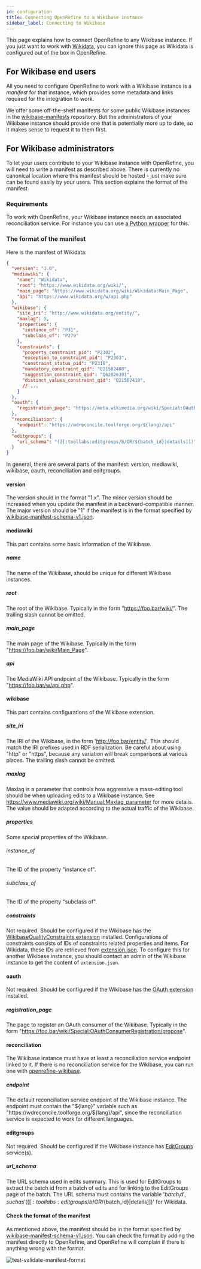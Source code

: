 ```yaml
---
id: configuration
title: Connecting OpenRefine to a Wikibase instance
sidebar_label: Connecting to Wikibase
---
```


This page explains how to connect OpenRefine to any Wikibase instance. If you just want to work with [Wikidata](https://www.wikidata.org/), you can ignore this page as Wikidata is configured out of the box in OpenRefine.

## For Wikibase end users

All you need to configure OpenRefine to work with a Wikibase instance is a *manifest* for that instance, which provides some metadata and links required for the integration to work.

We offer some off-the-shelf manifests for some public Wikibase instances in the [wikibase-manifests](https://github.com/OpenRefine/wikibase-manifests) repository. But the administrators of your Wikibase instance should provide one that is potentially more up to date, so it makes sense to request it to them first.

## For Wikibase administrators

To let your users contribute to your Wikibase instance with OpenRefine, you will need to write a manifest as described above. There is currently no canonical location where this manifest should be hosted - just make sure can be found easily by your users. This section explains the format of the manifest.

### Requirements

To work with OpenRefine, your Wikibase instance needs an associated reconciliation service. For instance you can use [a Python wrapper](https://github.com/wetneb/openrefine-wikibase) for this.


### The format of the manifest

Here is the manifest of Wikidata:

```json
{
  "version": "1.0",
  "mediawiki": {
    "name": "Wikidata",
    "root": "https://www.wikidata.org/wiki/",
    "main_page": "https://www.wikidata.org/wiki/Wikidata:Main_Page",
    "api": "https://www.wikidata.org/w/api.php"
  },
  "wikibase": {
    "site_iri": "http://www.wikidata.org/entity/",
    "maxlag": 5,
    "properties": {
      "instance_of": "P31",
      "subclass_of": "P279"
    },
    "constraints": {
      "property_constraint_pid": "P2302",
      "exception_to_constraint_pid": "P2303",
      "constraint_status_pid": "P2316",
      "mandatory_constraint_qid": "Q21502408",
      "suggestion_constraint_qid": "Q62026391",
      "distinct_values_constraint_qid": "Q21502410",
      // ...
    }
  },
  "oauth": {
    "registration_page": "https://meta.wikimedia.org/wiki/Special:OAuthConsumerRegistration/propose"
  },
  "reconciliation": {
    "endpoint": "https://wdreconcile.toolforge.org/${lang}/api"
  },
  "editgroups": {
    "url_schema": "([[:toollabs:editgroups/b/OR/${batch_id}|details]])"
  }
}
```

In general, there are several parts of the manifest: version, mediawiki, wikibase, oauth, reconciliation and editgroups.

#### version

The version should in the format "1.x". The minor version should be increased when you update the manifest in a backward-compatible manner. The major version should be "1" if the manifest is in the format specified by [wikibase-manifest-schema-v1.json](https://github.com/afkbrb/wikibase-manifest/blob/master/wikibase-manifest-schema-v1.json).

#### mediawiki

This part contains some basic information of the Wikibase.

##### name

The name of the Wikibase, should be unique for different Wikibase instances.

##### root

The root of the Wikibase. Typically in the form "https://foo.bar/wiki/". The trailing slash cannot be omitted.

##### main_page

The main page of the Wikibase. Typically in the form "https://foo.bar/wiki/Main_Page".

##### api

The MediaWiki API endpoint of the Wikibase. Typically in the form "https://foo.bar/w/api.php".

#### wikibase

This part contains configurations of the Wikibase extension.

##### site_iri

The IRI of the Wikibase, in the form  'http://foo.bar/entity/'. This should match the IRI prefixes used in RDF serialization. Be careful about using "http" or "https", because any variation will break comparisons at various places. The trailing slash cannot be omitted.

##### maxlag

Maxlag is a parameter that controls how aggressive a mass-editing tool should be when uploading edits to a Wikibase instance. See https://www.mediawiki.org/wiki/Manual:Maxlag_parameter for more details. The value should be adapted according to the actual traffic of the Wikibase.

##### properties

Some special properties of the Wikibase.

###### instance_of

The ID of the property "instance of".

###### subclass_of

The ID of the property "subclass of".

##### constraints

Not required. Should be configured if the Wikibase has the [WikibaseQualityConstraints extension](https://www.mediawiki.org/wiki/Extension:WikibaseQualityConstraints) installed. Configurations of constraints consists of IDs of constraints related properties and items. For Wikidata, these IDs are retrieved from [extension.json](https://github.com/wikimedia/mediawiki-extensions-WikibaseQualityConstraints/blob/master/extension.json). To configure this for another Wikibase instance, you should contact an admin of the Wikibase instance to get the content of `extension.json`.

#### oauth

Not required. Should be configured if the Wikibase has the [OAuth extension](https://www.mediawiki.org/wiki/Extension:OAuth) installed.

##### registration_page

The page to register an OAuth consumer of the Wikibase. Typically in the form "https://foo.bar/wiki/Special:OAuthConsumerRegistration/propose".

#### reconciliation

The Wikibase instance must have at least a reconciliation service endpoint linked to it. If there is no reconciliation service for the Wikibase, you can run one with [openrefine-wikibase](https://github.com/wetneb/openrefine-wikibase).

##### endpoint

The default reconciliation service endpoint of the Wikibase instance. The endpoint must contain the "${lang}" variable such as "https://wdreconcile.toolforge.org/${lang}/api", since the reconciliation service is expected to work for different languages.

#### editgroups

Not required. Should be configured if the Wikibase instance has [EditGroups](https://github.com/Wikidata/editgroups) service(s).

##### url_schema

The URL schema used in edits summary. This is used for EditGroups to extract the batch id from a batch of edits and for linking to the EditGroups page of the batch. The URL schema must contains the variable '${batch_id}', such as '([[:toollabs:editgroups/b/OR/${batch_id}|details]])' for Wikidata.

#### Check the format of the manifest

As mentioned above, the manifest should be in the format specified by [wikibase-manifest-schema-v1.json](https://github.com/afkbrb/wikibase-manifest/blob/master/wikibase-manifest-schema-v1.json). You can check the format by adding the manifest directly to OpenRefine, and OpenRefine will complain if there is anything wrong with the format.

![test-validate-manifest-format](https://user-images.githubusercontent.com/29347603/90506110-52d85d00-e186-11ea-8077-683d2f234c46.gif)

